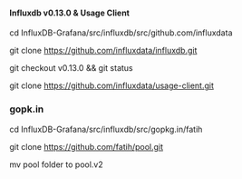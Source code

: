#### Influxdb v0.13.0 & Usage Client

cd InfluxDB-Grafana/src/influxdb/src/github.com/influxdata

git clone https://github.com/influxdata/influxdb.git

git checkout v0.13.0 && git status

git clone https://github.com/influxdata/usage-client.git


### gopk.in

cd InfluxDB-Grafana/src/influxdb/src/gopkg.in/fatih

git clone https://github.com/fatih/pool.git

mv pool folder to pool.v2

